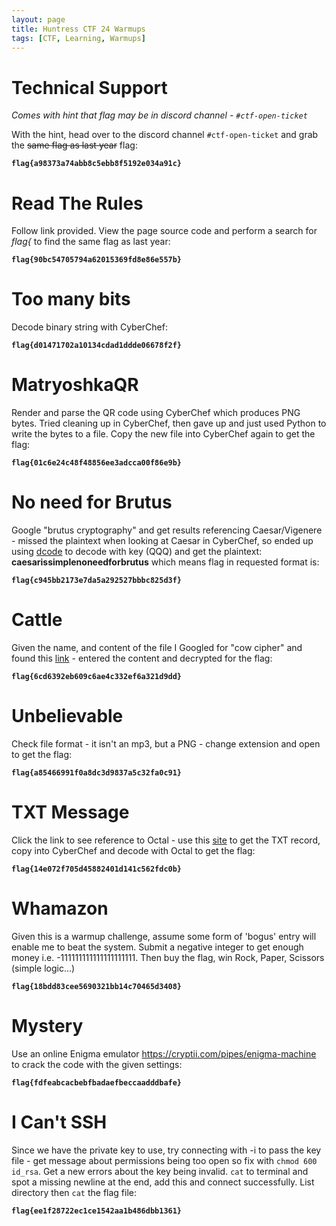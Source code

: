 ```yaml
---
layout: page
title: Huntress CTF 24 Warmups
tags: [CTF, Learning, Warmups]
---
```


# Technical Support

_Comes with hint that flag may be in discord channel - `#ctf-open-ticket`_

With the hint, head over to the discord channel `#ctf-open-ticket` and grab the ~~same flag as last year~~ flag: 

**`flag{a98373a74abb8c5ebb8f5192e034a91c}`**

# Read The Rules

Follow link provided. View the page source code and perform a search for _flag{_ to find the same flag as last year:

**`flag{90bc54705794a62015369fd8e86e557b}`**

# Too many bits

Decode binary string with CyberChef:

**`flag{d01471702a10134cdad1ddde06678f2f}`**

# MatryoshkaQR

Render and parse the QR code using CyberChef which produces PNG bytes. Tried cleaning up in CyberChef, then gave up and just used Python to write the bytes to a file. Copy the new file into CyberChef again to get the flag:

**`flag{01c6e24c48f48856ee3adcca00f86e9b}`**

# No need for Brutus

Google "brutus cryptography" and get results referencing Caesar/Vigenere - missed the plaintext when looking at Caesar in CyberChef, so ended up using [dcode](https://www.dcode.fr/vigenere-cipher) to decode with key (QQQ) and get the plaintext: **caesarissimplenoneedforbrutus** which means flag in requested format is:

**`flag{c945bb2173e7da5a292527bbbc825d3f}`**

# Cattle

Given the name, and content of the file I Googled for "cow cipher" and found this [link](https://mysterytoolbox.organisingchaos.com/Ciphers/cipher/Moo) - entered the content and decrypted for the flag:

**`flag{6cd6392eb609c6ae4c332ef6a321d9dd}`**

# Unbelievable

Check file format - it isn't an mp3, but a PNG - change extension and open to get the flag:

**`flag{a85466991f0a8dc3d9837a5c32fa0c91}`**

# TXT Message

Click the link to see reference to Octal - use this [site](https://centralops.net) to get the TXT record, copy into CyberChef and decode with Octal to get the flag:

**`flag{14e072f705d45882401d141c562fdc0b}`**

# Whamazon

Given this is a warmup challenge, assume some form of 'bogus' entry will enable me to beat the system. Submit a negative integer to get enough money i.e. -111111111111111111111. Then buy the flag, win Rock, Paper, Scissors (simple logic...)

**`flag{18bdd83cee5690321bb14c70465d3408}`**

# Mystery

Use an online Enigma emulator https://cryptii.com/pipes/enigma-machine to crack the code with the given settings:

**`flag{fdfeabcacbebfbadaefbeccaadddbafe}`**

# I Can't SSH

Since we have the private key to use, try connecting with -i to pass the key file - get message about permissions being too open so fix with `chmod 600 id_rsa`. Get a new errors about the key being invalid. `cat` to terminal and spot a missing newline at the end, add this and connect successfully. List directory then `cat` the flag file:

**`flag{ee1f28722ec1ce1542aa1b486dbb1361}`**